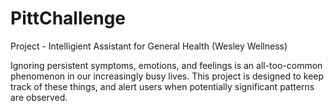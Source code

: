 # PittChallenge
Project - Intelligient Assistant for General Health (Wesley Wellness)

Ignoring persistent symptoms, emotions, and feelings is an all-too-common 
phenomenon in our increasingly busy lives. This project is designed to keep
track of these things, and alert users when potentially significant 
patterns are observed.
